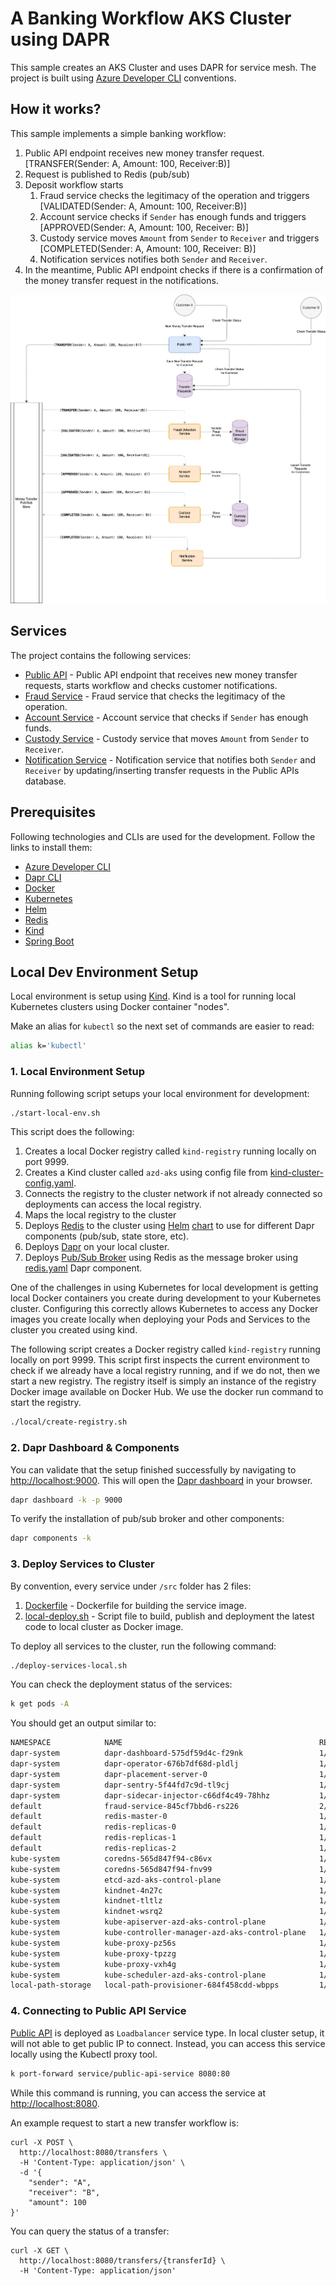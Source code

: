 # A Banking Workflow AKS Cluster using DAPR

This sample creates an AKS Cluster and uses DAPR for service mesh. The project is built using [Azure Developer CLI](https://learn.microsoft.com/en-us/azure/developer/azure-developer-cli/make-azd-compatible?pivots=azd-create) conventions.

## How it works?

This sample implements a simple banking workflow:

1. Public API endpoint receives new money transfer request. [TRANSFER(Sender: A, Amount: 100, Receiver:B)]
1. Request is published to Redis (pub/sub)
1. Deposit workflow starts
    1. Fraud service checks the legitimacy of the operation and triggers [VALIDATED(Sender: A, Amount: 100, Receiver:B)]
    1. Account service checks if `Sender` has enough funds and triggers [APPROVED(Sender: A, Amount: 100, Receiver: B)]
    1. Custody service moves `Amount` from `Sender` to `Receiver` and triggers [COMPLETED(Sender: A, Amount: 100, Receiver: B)]
    1. Notification services notifies both `Sender` and `Receiver`.
1. In the meantime, Public API endpoint checks if there is a confirmation of the money transfer request in the notifications.

![Workflow](/docs/flow.drawio.png)

## Services

The project contains the following services:

- [Public API](/src/public-api-service) - Public API endpoint that receives new money transfer requests, starts workflow and checks customer notifications.
- [Fraud Service](/src/fraud-service) - Fraud service that checks the legitimacy of the operation.
- [Account Service](/src/account-service) - Account service that checks if `Sender` has enough funds.
- [Custody Service](/src/custody-service) - Custody service that moves `Amount` from `Sender` to `Receiver`.
- [Notification Service](/src/notification-service) - Notification service that notifies both `Sender` and `Receiver` by updating/inserting transfer requests in the Public APIs database.

## Prerequisites

Following technologies and CLIs are used for the development. Follow the links to install them:

- [Azure Developer CLI](https://learn.microsoft.com/en-us/azure/developer/azure-developer-cli/make-azd-compatible?pivots=azd-create)
- [Dapr CLI](https://docs.dapr.io/getting-started/install-dapr-cli/)
- [Docker](https://docs.docker.com/get-docker/)
- [Kubernetes](https://kubernetes.io/docs/tasks/tools/)
- [Helm](https://helm.sh/docs/intro/install/)
- [Redis](https://learn.microsoft.com/en-us/azure/azure-cache-for-redis/)
- [Kind](https://kind.sigs.k8s.io/docs/user/quick-start/)
- [Spring Boot](https://spring.io/projects/spring-boot)

## Local Dev Environment Setup

Local environment is setup using [Kind](https://kind.sigs.k8s.io/docs/user/quick-start/). Kind is a tool for running local Kubernetes clusters using Docker container "nodes".

Make an alias for `kubectl` so the next set of commands are easier to read:

```bash
alias k='kubectl'
```

### 1. Local Environment Setup

Running following script setups your local environment for development:

```bash
./start-local-env.sh
```

This script does the following:

1. Creates a local Docker registry called `kind-registry` running locally on port 9999.
1. Creates a Kind cluster called `azd-aks` using config file from [kind-cluster-config.yaml](/local/kind-cluster-config.yaml).
1. Connects the registry to the cluster network if not already connected so deployments can access the local registry.
1. Maps the local registry to the cluster
1. Deploys [Redis](https://learn.microsoft.com/en-us/azure/azure-cache-for-redis/) to the cluster using [Helm](https://helm.sh/docs/intro/quickstart/) [chart](https://bitnami.com/stack/redis/helm) to use for different Dapr components (pub/sub, state store, etc).
1. Deploys [Dapr](https://docs.dapr.io/operations/hosting/kubernetes/kubernetes-deploy/) on your local cluster.
1. Deploys [Pub/Sub Broker](https://docs.dapr.io/developing-applications/building-blocks/pubsub/pubsub-overview/) using Redis as the message broker using [redis.yaml](./local/components/redis.yaml) Dapr component.


One of the challenges in using Kubernetes for local development is getting local Docker containers you create during development to your Kubernetes cluster. Configuring this correctly allows Kubernetes to access any Docker images you create locally when deploying your Pods and Services to the cluster you created using kind.

The following script creates a Docker registry called `kind-registry` running locally on port 9999. This script first inspects the current environment to check if we already have a local registry running, and if we do not, then we start a new registry. The registry itself is simply an instance of the registry Docker image available on Docker Hub. We use the docker run command to start the registry.

```bash
./local/create-registry.sh
```

### 2. Dapr Dashboard & Components

You can validate that the setup finished successfully by navigating to <http://localhost:9000>. This will open the [Dapr dashboard](/docs/dapr-dashboard.png) in your browser.

```bash
dapr dashboard -k -p 9000
```

To verify the installation of pub/sub broker and other components:

```bash
dapr components -k
```

### 3. Deploy Services to Cluster

By convention, every service under `/src` folder has 2 files:

1. [Dockerfile](/src/public-api-service/Dockerfile) - Dockerfile for building the service image.
1. [local-deploy.sh](/src/public-api-service/local-deploy.sh) - Script file to build, publish and deployment the latest code to local cluster as Docker image.

To deploy all services to the cluster, run the following command:

```bash
./deploy-services-local.sh
```

You can check the deployment status of the services:

```bash
k get pods -A
```

You should get an output similar to:

```bash
NAMESPACE            NAME                                            READY   STATUS    RESTARTS      AGE
dapr-system          dapr-dashboard-575df59d4c-f29nk                 1/1     Running   0             22h
dapr-system          dapr-operator-676b7df68d-pldlj                  1/1     Running   1 (22h ago)   22h
dapr-system          dapr-placement-server-0                         1/1     Running   0             22h
dapr-system          dapr-sentry-5f44fd7c9d-tl9cj                    1/1     Running   0             22h
dapr-system          dapr-sidecar-injector-c66df4c49-78hhz           1/1     Running   0             22h
default              fraud-service-845cf7bbd6-rs226                  2/2     Running   0             11m
default              redis-master-0                                  1/1     Running   0             19h
default              redis-replicas-0                                1/1     Running   0             19h
default              redis-replicas-1                                1/1     Running   0             19h
default              redis-replicas-2                                1/1     Running   0             19h
kube-system          coredns-565d847f94-c86vx                        1/1     Running   0             22h
kube-system          coredns-565d847f94-fnv99                        1/1     Running   0             22h
kube-system          etcd-azd-aks-control-plane                      1/1     Running   0             22h
kube-system          kindnet-4n27c                                   1/1     Running   0             22h
kube-system          kindnet-tltlz                                   1/1     Running   0             22h
kube-system          kindnet-wsrq2                                   1/1     Running   0             22h
kube-system          kube-apiserver-azd-aks-control-plane            1/1     Running   0             22h
kube-system          kube-controller-manager-azd-aks-control-plane   1/1     Running   0             22h
kube-system          kube-proxy-pz56s                                1/1     Running   0             22h
kube-system          kube-proxy-tpzzg                                1/1     Running   0             22h
kube-system          kube-proxy-vxh4g                                1/1     Running   0             22h
kube-system          kube-scheduler-azd-aks-control-plane            1/1     Running   0             22h
local-path-storage   local-path-provisioner-684f458cdd-wbpps         1/1     Running   0             22h
```

### 4. Connecting to Public API Service

[Public API](/src/public-api-service) is deployed as `Loadbalancer` service type. In local cluster setup, it will not able to get public IP to connect.
Instead, you can access this service locally using the Kubectl proxy tool.

```bash
k port-forward service/public-api-service 8080:80
```

While this command is running, you can access the service at <http://localhost:8080>.

An example request to start a new transfer workflow is:

```curl
curl -X POST \
  http://localhost:8080/transfers \
  -H 'Content-Type: application/json' \
  -d '{
    "sender": "A",
    "receiver": "B",
    "amount": 100
}'
```

You can query the status of a transfer:

```curl
curl -X GET \
  http://localhost:8080/transfers/{transferId} \
  -H 'Content-Type: application/json'
```